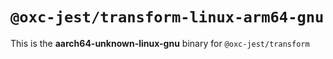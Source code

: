 # `@oxc-jest/transform-linux-arm64-gnu`

This is the **aarch64-unknown-linux-gnu** binary for `@oxc-jest/transform`
